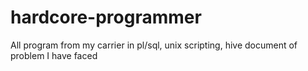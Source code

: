 # hardcore-programmer
All program from my carrier in pl/sql, unix scripting, hive document of problem I have faced
